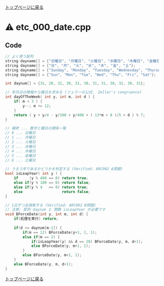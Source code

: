 <!-- mathjax config similar to math.stackexchange -->
<script type="text/javascript"
  src="http://cdn.mathjax.org/mathjax/latest/MathJax.js?config=TeX-AMS-MML_HTMLorMML">
</script>
<script type="text/x-mathjax-config">
  MathJax.Hub.Config({
    TeX: { equationNumbers: { autoNumber: "AMS" }},
    tex2jax: {
      inlineMath: [ ['$','$'] ],
      processEscapes: true
    },
    "HTML-CSS": { matchFontHeight: false },
    displayAlign: "left",
    displayIndent: "2em"
  });
</script>

<script type="text/javascript" src="https://cdnjs.cloudflare.com/ajax/libs/jquery/3.4.1/jquery.min.js"></script>
<link rel="stylesheet" href="../css/copy-button.css" />
<script type="text/javascript" src="../js/balloons.js"></script>
<script type="text/javascript" src="../js/copy-button.js"></script>



[トップページに戻る](../index.html)

# :warning: etc\_000\_date.cpp

## Code

```cpp
// よく使う配列
string dayname[] = {"日曜日", "月曜日", "火曜日", "水曜日", "木曜日", "金曜日", "土曜日"};
string dayname[] = {"日", "月", "火", "水", "木", "金", "土"};
string dayname[] = {"Sunday", "Monday", "Tuesday", "Wednesday", "Thursday", "Friday", "Saturday"};
string dayname[] = {"Sun", "Mon", "Tue", "Wed", "Thu", "Fri", "Sat"};

int daynum[] = {31, 28, 31, 30, 31, 30, 31, 31, 30, 31, 30, 31};

// 年月日の情報から曜日を求める (ツェラーの公式、 Zeller's congruence)
int dayOfTheWeek( int y, int m, int d ) {
    if( m < 3 ) {
        y--; m += 12;
    }
    return ( y + y/4 - y/100 + y/400 + ( 13*m + 8 )/5 + d ) % 7;
}

// 備考 ... 数字と曜日の関係一覧
// 0 ... 日曜日
// 1 ... 月曜日
// 2 ... 火曜日
// 3 ... 水曜日
// 4 ... 木曜日
// 5 ... 金曜日
// 6 ... 土曜日

// うるう年であるかどうかを判定する (Verified: ARC002 A問題)
bool isLeapYear( int y ) {
    if     (y % 400 == 0) return true;
    else if(y % 100 == 0) return false;
    else if(y % 4   == 0) return true;
    else                  return false;
}

// 1日ずつ全探索する (Verified: ARC002 B問題)
// 注意: 配列 daynum と 関数 isLeapYear が必要です
void BForceDate(int y, int m, int d) {
    if(処理を実行) return;
    
    if(d >= daynum[m-1]) {
        if(m == 12) BForceDate(y+1, 1, 1);
        else if(m == 2) {
            if(isLeapYear(y) && d == 28) BForceDate(y, m, d+1);
            else BForceDate(y, m+1, 1);
        }
        else BForceDate(y, m+1, 1);
    }
    else BForceDate(y, m, d+1);
}
```

[トップページに戻る](../index.html)
